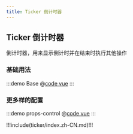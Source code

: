 ```yaml
---
title: Ticker 倒计时器
---
```

## Ticker 倒计时器

倒计时器，用来显示倒计时并在结束时执行其他操作

### 基础用法

:::demo Base
@[code vue](@demo/ticker/Base.vue) 
:::

### 更多样的配置

:::demo props-control
@[code vue](@demo/ticker/props-control.vue)
:::

!!!include(ticker/index.zh-CN.md)!!!